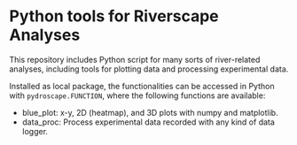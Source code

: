 # Python tools for Riverscape Analyses
This repository includes Python script for many sorts of river-related analyses, including tools for plotting data and processing experimental data.

Installed as local package, the functionalities can be accessed in Python with `pydroscape.FUNCTION`, where the following functions are available:

* blue_plot: x-y, 2D (heatmap), and 3D plots with numpy and matplotlib.
* data_proc: Process experimental data recorded with any kind of data logger.
